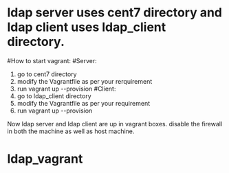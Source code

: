 # ldap server uses cent7 directory and ldap client uses ldap_client directory.

#How to start vagrant:
#Server:
1. go to cent7 directory
2. modify the Vagrantfile as per your rerquirement
2. run vagrant up --provision
#Client:
1. go to ldap_client directory
2. modify the Vagrantfile as per your requirement
2. run vagrant up --provision

Now ldap server and ldap client are up in vagrant boxes.
disable the firewall in both the machine as well as host machine. 

# ldap_vagrant
